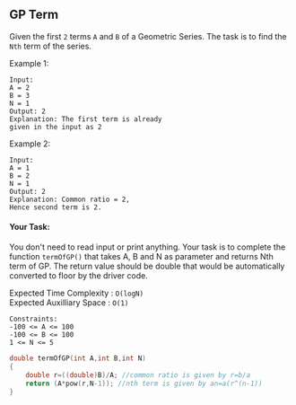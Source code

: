 ## GP Term

Given the first `2` terms `A` and `B` of a Geometric Series. The task is to find the `Nth` term of the series.

Example 1:

```
Input:
A = 2
B = 3
N = 1
Output: 2
Explanation: The first term is already
given in the input as 2
```

Example 2:

```
Input:
A = 1
B = 2
N = 1
Output: 2
Explanation: Common ratio = 2,
Hence second term is 2.
```

#### Your Task:

You don't need to read input or print anything. Your task is to complete the function `termOfGP()` that takes A, B and N as parameter and returns Nth term of GP. The return value should be double that would be automatically converted to floor by the driver code.

Expected Time Complexity : `O(logN)`  
Expected Auxilliary Space : `O(1)`

```
Constraints:
-100 <= A <= 100
-100 <= B <= 100
1 <= N <= 5
```

```c++
double termOfGP(int A,int B,int N)
{
    double r=((double)B)/A; //common ratio is given by r=b/a
    return (A*pow(r,N-1)); //nth term is given by an=a(r^(n-1))
}
```
